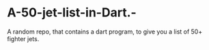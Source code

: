 # A-50-jet-list-in-Dart.-
A random repo, that contains a dart program, to give you a list of 50+ fighter jets.
